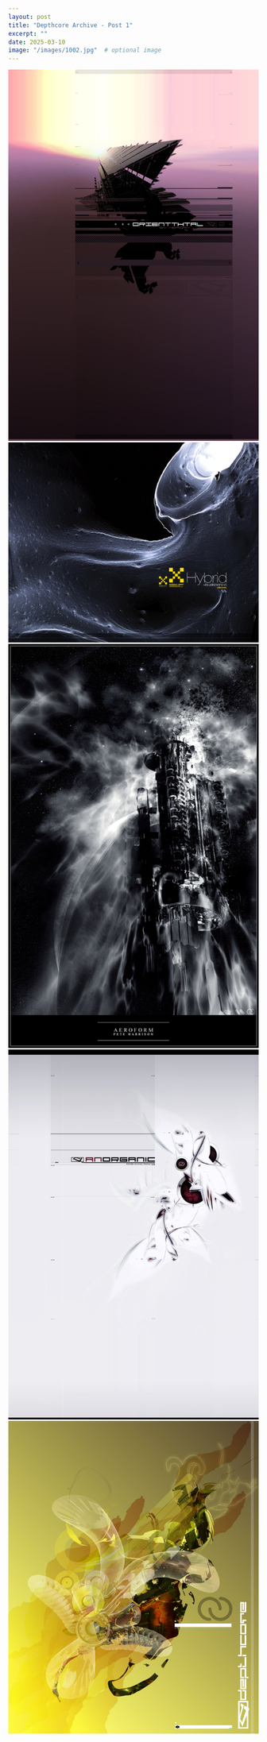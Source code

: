 ```yaml
---
layout: post
title: "Depthcore Archive - Post 1"
excerpt: ""
date: 2025-03-10
image: "/images/1002.jpg"  # optional image
---
```


<img src="/images/1002.jpg">
<img src="/images/1003.jpg" alt="1003.jpg"/>
<img src="/images/1004.jpg" alt="1004.jpg"/>
<img src="/images/1005.jpg" alt="1005.jpg"/>
<img src="/images/1006.jpg" alt="1006.jpg"/>
